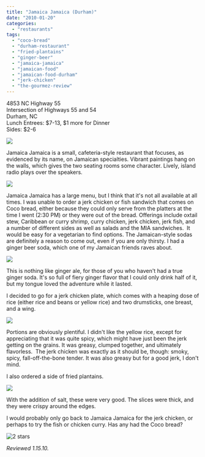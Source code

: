 ```yaml
---
title: "Jamaica Jamaica (Durham)"
date: "2010-01-20"
categories: 
  - "restaurants"
tags: 
  - "coco-bread"
  - "durham-restaurant"
  - "fried-plantains"
  - "ginger-beer"
  - "jamaica-jamaica"
  - "jamaican-food"
  - "jamaican-food-durham"
  - "jerk-chicken"
  - "the-gourmez-review"
---
```


4853 NC Highway 55\
Intersection of Highways 55 and 54\
Durham, NC\
Lunch Entrees: $7-13, $1 more for Dinner\
Sides: $2-6

![](http://www.thegourmez.com/gourmez/photos/jamaicajamaica002.jpg)

Jamaica Jamaica is a small, cafeteria-style restaurant that focuses, as evidenced by its name, on Jamaican specialties. Vibrant paintings hang on the walls, which gives the two seating rooms some character. Lively, island radio plays over the speakers.

![](http://www.thegourmez.com/gourmez/photos/jamaicajamaica006.jpg)

Jamaica Jamaica has a large menu, but I think that it's not all available at all times. I was unable to order a jerk chicken or fish sandwich that comes on Coco bread, either because they could only serve from the platters at the time I went (2:30 PM) or they were out of the bread. Offerings include oxtail stew, Caribbean or curry shrimp, curry chicken, jerk chicken, jerk fish, and a number of different sides as well as salads and the MIA sandwiches.  It would be easy for a vegetarian to find options. The Jamaican-style sodas are definitely a reason to come out, even if you are only thirsty. I had a ginger beer soda, which one of my Jamaican friends raves about.

![](http://www.thegourmez.com/gourmez/photos/jamaicajamaica007.jpg)

This is nothing like ginger ale, for those of you who haven't had a true ginger soda. It's so full of fiery ginger flavor that I could only drink half of it, but my tongue loved the adventure while it lasted.

I decided to go for a jerk chicken plate, which comes with a heaping dose of rice (either rice and beans or yellow rice) and two drumsticks, one breast, and a wing.

![](http://www.thegourmez.com/gourmez/photos/jamaicajamaica003.jpg)

Portions are obviously plentiful. I didn't like the yellow rice, except for appreciating that it was quite spicy, which might have just been the jerk getting on the grains. It was greasy, clumped together, and ultimately flavorless.  The jerk chicken was exactly as it should be, though: smoky, spicy, fall-off-the-bone tender. It was also greasy but for a good jerk, I don't mind.

I also ordered a side of fried plantains.

![](http://www.thegourmez.com/gourmez/photos/jamaicajamaica005.jpg)

With the addition of salt, these were very good. The slices were thick, and they were crispy around the edges.

I would probably only go back to Jamaica Jamaica for the jerk chicken, or perhaps to try the fish or chicken curry. Has any had the Coco bread?

![2 stars](http://s3.amazonaws.com/thegourmez-wpmedia/2009/02/rating_chicken11.gif "rating_chicken11")

_Reviewed 1.15.10._
